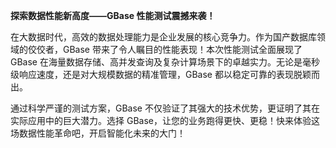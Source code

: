 **探索数据性能新高度——GBase 性能测试震撼来袭！**

在大数据时代，高效的数据处理能力是企业发展的核心竞争力。作为国产数据库领域的佼佼者，GBase 带来了令人瞩目的性能表现！本次性能测试全面展现了 GBase 在海量数据存储、高并发查询及复杂计算场景下的卓越实力。无论是毫秒级响应速度，还是对大规模数据的精准管理，GBase 都以稳定可靠的表现脱颖而出。

通过科学严谨的测试方案，GBase 不仅验证了其强大的技术优势，更证明了其在实际应用中的巨大潜力。选择 GBase，让您的业务跑得更快、更稳！快来体验这场数据性能革命吧，开启智能化未来的大门！